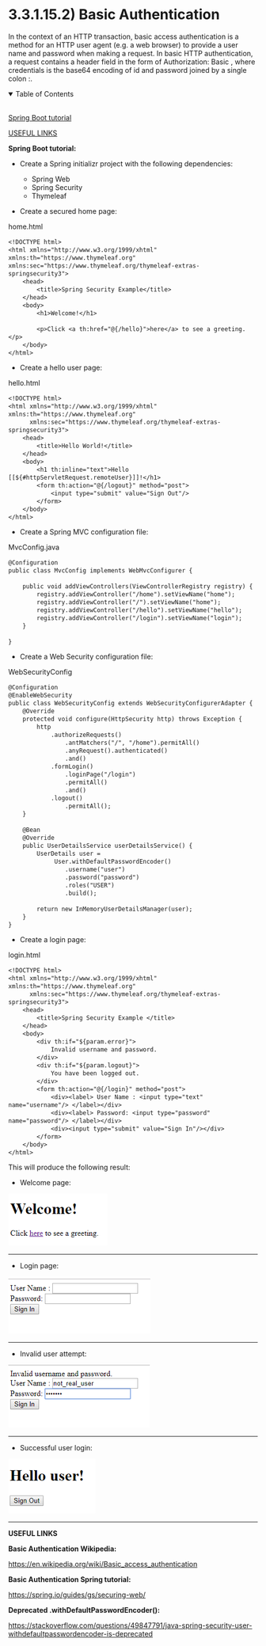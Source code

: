 # 3.3.1.15.2) Basic Authentication

In the context of an HTTP transaction, basic access authentication is a method for an HTTP user agent (e.g. a web browser) to provide a user name and password when making a request. In basic HTTP authentication, a request contains a header field in the form of Authorization: Basic <credentials>, where credentials is the base64 encoding of id and password joined by a single colon :.

<details open>
<summary>Table of Contents</summary>
<br>

[Spring Boot tutorial](#h1)

[USEFUL LINKS](#h2)

</details>

<a name="h1"/>

**Spring Boot tutorial:**

* Create a Spring initializr project with the following dependencies:
	* Spring Web
	* Spring Security
	* Thymeleaf
	
* Create a secured home page:

home.html
```
<!DOCTYPE html>
<html xmlns="http://www.w3.org/1999/xhtml" xmlns:th="https://www.thymeleaf.org" xmlns:sec="https://www.thymeleaf.org/thymeleaf-extras-springsecurity3">
    <head>
        <title>Spring Security Example</title>
    </head>
    <body>
        <h1>Welcome!</h1>

        <p>Click <a th:href="@{/hello}">here</a> to see a greeting.</p>
    </body>
</html>
```

* Create a hello user page:

hello.html
```
<!DOCTYPE html>
<html xmlns="http://www.w3.org/1999/xhtml" xmlns:th="https://www.thymeleaf.org"
      xmlns:sec="https://www.thymeleaf.org/thymeleaf-extras-springsecurity3">
    <head>
        <title>Hello World!</title>
    </head>
    <body>
        <h1 th:inline="text">Hello [[${#httpServletRequest.remoteUser}]]!</h1>
        <form th:action="@{/logout}" method="post">
            <input type="submit" value="Sign Out"/>
        </form>
    </body>
</html>
```

* Create a Spring MVC configuration file:

MvcConfig.java
```
@Configuration
public class MvcConfig implements WebMvcConfigurer {

    public void addViewControllers(ViewControllerRegistry registry) {
        registry.addViewController("/home").setViewName("home");
        registry.addViewController("/").setViewName("home");
        registry.addViewController("/hello").setViewName("hello");
        registry.addViewController("/login").setViewName("login");
    }

}
```

* Create a Web Security configuration file:

WebSecurityConfig
```
@Configuration
@EnableWebSecurity
public class WebSecurityConfig extends WebSecurityConfigurerAdapter {
    @Override
    protected void configure(HttpSecurity http) throws Exception {
        http
            .authorizeRequests()
                .antMatchers("/", "/home").permitAll()
                .anyRequest().authenticated()
                .and()
            .formLogin()
                .loginPage("/login")
                .permitAll()
                .and()
            .logout()
                .permitAll();
    }

    @Bean
    @Override
    public UserDetailsService userDetailsService() {
        UserDetails user =
             User.withDefaultPasswordEncoder()
                .username("user")
                .password("password")
                .roles("USER")
                .build();

        return new InMemoryUserDetailsManager(user);
    }
}
```

* Create a login page:

login.html
```
<!DOCTYPE html>
<html xmlns="http://www.w3.org/1999/xhtml" xmlns:th="https://www.thymeleaf.org"
      xmlns:sec="https://www.thymeleaf.org/thymeleaf-extras-springsecurity3">
    <head>
        <title>Spring Security Example </title>
    </head>
    <body>
        <div th:if="${param.error}">
            Invalid username and password.
        </div>
        <div th:if="${param.logout}">
            You have been logged out.
        </div>
        <form th:action="@{/login}" method="post">
            <div><label> User Name : <input type="text" name="username"/> </label></div>
            <div><label> Password: <input type="password" name="password"/> </label></div>
            <div><input type="submit" value="Sign In"/></div>
        </form>
    </body>
</html>
```

This will produce the following result:

* Welcome page:

![alt text](https://raw.githubusercontent.com/guidias1212/road_to_fullstack/master/images/basic_auth_welcome.png)

---------------

* Login page:

![alt text](https://raw.githubusercontent.com/guidias1212/road_to_fullstack/master/images/basic_auth_login.png)

---------------

* Invalid user attempt:

![alt text](https://raw.githubusercontent.com/guidias1212/road_to_fullstack/master/images/basic_auth_fail.png)

---------------

* Successful user login:

![alt text](https://raw.githubusercontent.com/guidias1212/road_to_fullstack/master/images/basic_auth_success.png)

---------------

<a name="h2"/>

**USEFUL LINKS**

**Basic Authentication Wikipedia:**

https://en.wikipedia.org/wiki/Basic_access_authentication

**Basic Authentication Spring tutorial:**

https://spring.io/guides/gs/securing-web/

**Deprecated .withDefaultPasswordEncoder():**

https://stackoverflow.com/questions/49847791/java-spring-security-user-withdefaultpasswordencoder-is-deprecated
